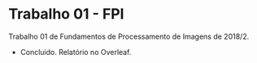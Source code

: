 # Trabalho 01 - FPI
Trabalho 01 de Fundamentos de Processamento de Imagens de 2018/2.

* Concluído. Relatório no Overleaf.
